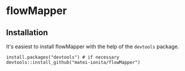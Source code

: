# flowMapper


## Installation
It's easiest to install flowMapper with the help of the `devtools` package.

`install.packages("devtools") # if necessary`  
`devtools::install_github("matei-ionita/flowMapper")`
